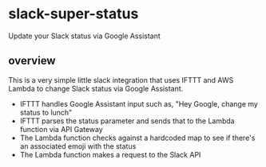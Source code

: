 # slack-super-status
Update your Slack status via Google Assistant

## overview
This is a very simple little slack integration that uses IFTTT and AWS Lambda to change Slack status via Google Assistant.
- IFTTT handles Google Assistant input such as, "Hey Google, change my status to lunch"
- IFTTT parses the status parameter and sends that to the Lambda function via API Gateway
- The Lambda function checks against a hardcoded map to see if there's an associated emoji with the status
- The Lambda function makes a request to the Slack API